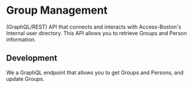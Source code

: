# Group Management

(GraphQL/REST) API that connects and interacts with Access-Boston's Internal user directory. This API allows you to retrieve Groups and Person information.

## Development

We a GraphQL endpoint that allows you to get Groups and Persons, and update Groups.

